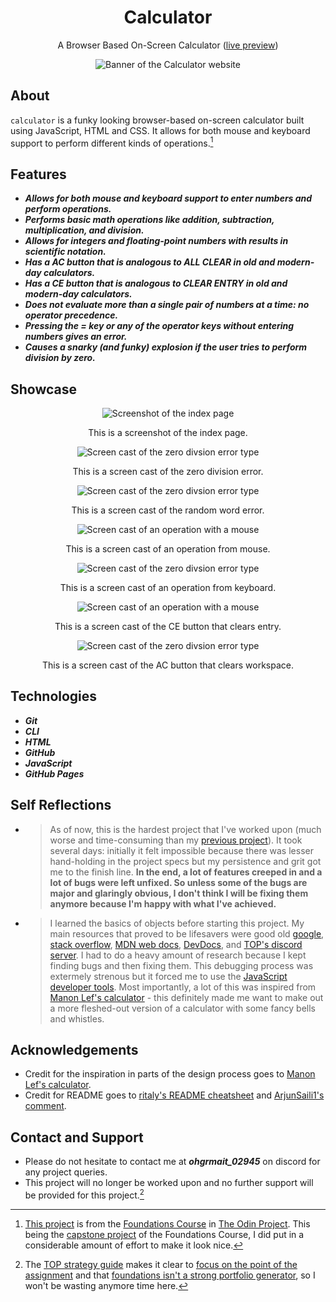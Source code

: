<div align="center">
  <h1>Calculator</h1>

  A Browser Based On-Screen Calculator ([live preview](https://ohgrmait.github.io/calculator/))

  <img src="./assets/img/cover.png" alt="Banner of the Calculator website">
</div>

## About
`calculator` is a funky looking browser-based on-screen calculator built using JavaScript, HTML and CSS. It allows for both mouse and keyboard support to perform different kinds of operations.[^1]

[^1]: [This project](https://www.theodinproject.com/lessons/foundations-calculator) is from the [Foundations Course](https://www.theodinproject.com/paths/foundations/courses/foundations) in [The Odin Project](https://www.theodinproject.com/about). This being the [capstone project](https://dev.to/theodinproject/learning-code-f56#:~:text=Always%20spend%20extra%20time%20on%20capstone%20projects) of the Foundations Course, I did put in a considerable amount of effort to make it look nice.

## Features

- ***Allows for both mouse and keyboard support to enter numbers and perform operations.***
- ***Performs basic math operations like addition, subtraction, multiplication, and division.***
- ***Allows for integers and floating-point numbers with results in scientific notation.***
- ***Has a AC button that is analogous to ALL CLEAR in old and modern-day calculators.***
- ***Has a CE button that is analogous to CLEAR ENTRY in old and modern-day calculators.***
- ***Does not evaluate more than a single pair of numbers at a time: no operator precedence.***
- ***Pressing the = key or any of the operator keys without entering numbers gives an error.***
- ***Causes a snarky (and funky) explosion if the user tries to perform division by zero.***

## Showcase
<div align="center">
  <img src="./assets/img/screenshots/index-page.png" alt="Screenshot of the index page">
  <p>This is a screenshot of the index page.</p>

  <img src="./assets/img/demo/error1-demo.gif" alt="Screen cast of the zero divsion error type">
  <p>This is a screen cast of the zero division error.</p>

  <img src="./assets/img/demo/error2-demo.gif" alt="Screen cast of the zero divsion error type">
  <p>This is a screen cast of the random word error.</p>

  <img src="./assets/img/demo/mouse-demo.gif" alt="Screen cast of an operation with a mouse">
  <p>This is a screen cast of an operation from mouse.</p>

  <img src="./assets/img/demo/keyboard-demo.gif" alt="Screen cast of the zero divsion error type">
  <p>This is a screen cast of an operation from keyboard.</p>

  <img src="./assets/img/demo/backspace-demo.gif" alt="Screen cast of an operation with a mouse">
  <p>This is a screen cast of the CE button that clears entry.</p>

  <img src="./assets/img/demo/clear-demo.gif" alt="Screen cast of the zero divsion error type">
  <p>This is a screen cast of the AC button that clears workspace.</p>
</div>

## Technologies
- ***Git***
- ***CLI***
- ***HTML***
- ***GitHub***
- ***JavaScript***
- ***GitHub Pages***

## Self Reflections
- > As of now, this is the hardest project that I've worked upon (much worse and time-consuming than my [previous project](https://github.com/ohgrmait/etch-a-sketch)). It took several days: initially it felt impossible because there was lesser hand-holding in the project specs but my persistence and grit got me to the finish line. **In the end, a lot of features creeped in and a lot of bugs were left unfixed. So unless some of the bugs are major and glaringly obvious, I don't think I will be fixing them anymore because I'm happy with what I've achieved.**

- > I learned the basics of objects before starting this project. My main resources that proved to be lifesavers were good old [google](https://www.google.com/), [stack overflow](https://stackoverflow.com/), [MDN web docs](https://developer.mozilla.org/en-US/), [DevDocs](https://devdocs.io/), and [TOP's discord server](https://discord.com/invite/fbFCkYabZB). I had to do a heavy amount of research because I kept finding bugs and then fixing them. This debugging process was extermely strenous but it forced me to use the [JavaScript developer tools](https://developer.chrome.com/docs/devtools/javascript). Most importantly, a lot of this was inspired from [Manon Lef's calculator](https://manonlef.github.io/calculator/) - this definitely made me want to make out a more fleshed-out version of a calculator with some fancy bells and whistles.

## Acknowledgements
- Credit for the inspiration in parts of the design process goes to [Manon Lef's calculator](https://manonlef.github.io/calculator/).
- Credit for README goes to [ritaly's README cheatsheet](https://github.com/ritaly/README-cheatsheet) and [ArjunSaili1's comment](https://github.com/TheOdinProject/curriculum/discussions/25472#discussioncomment-5889343).

## Contact and Support
- Please do not hesitate to contact me at ***ohgrmait_02945*** on discord for any project queries.
- This project will no longer be worked upon and no further support will be provided for this project.[^2]

[^2]: The [TOP strategy guide](https://dev.to/theodinproject/learning-code-f56) makes it clear to [focus on the point of the assignment](https://dev.to/theodinproject/learning-code-f56#:~:text=Focus%20on%20the%20point%20of%20the%20assignment) and that [foundations isn't a strong portfolio generator](https://dev.to/theodinproject/learning-code-f56#:~:text=Foundations%20isn%E2%80%99t%20a%20strong%20portfolio%20generator), so I won't be wasting anymore time here.